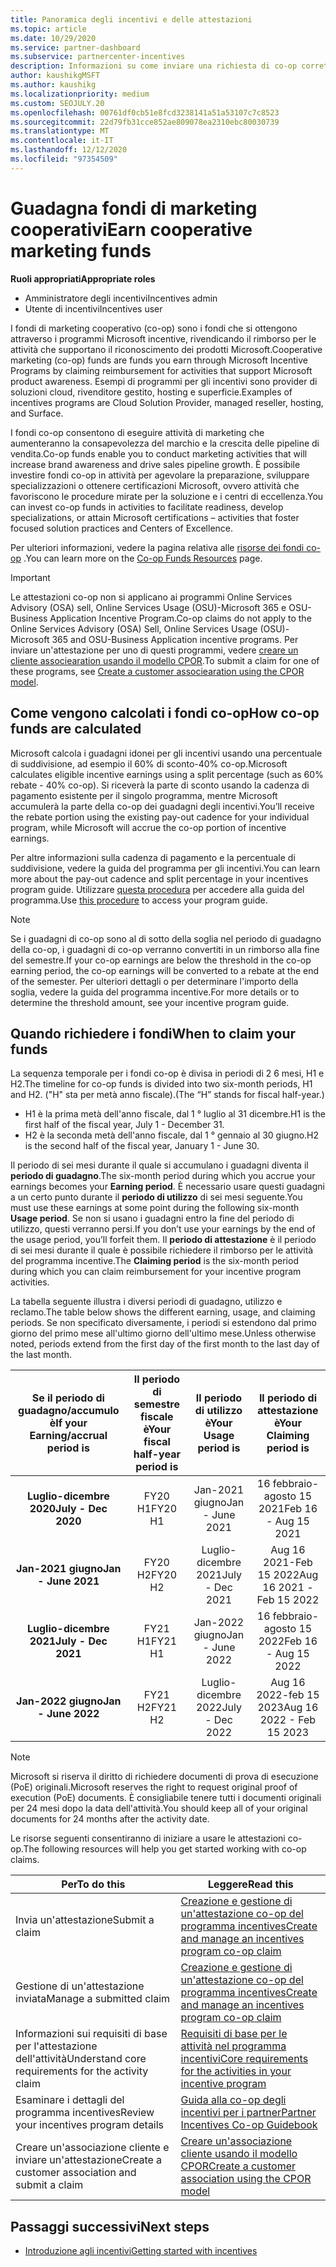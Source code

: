 ```yaml
---
title: Panoramica degli incentivi e delle attestazioni
ms.topic: article
ms.date: 10/29/2020
ms.service: partner-dashboard
ms.subservice: partnercenter-incentives
description: Informazioni su come inviare una richiesta di co-op corretta per gli incentivi organizzando la documentazione, le fatture, le istruzioni e la verifica dell'esecuzione corrette.
author: kaushikgMSFT
ms.author: kaushikg
ms.localizationpriority: medium
ms.custom: SEOJULY.20
ms.openlocfilehash: 00761df0cb51e8fcd3238141a51a53107c7c8523
ms.sourcegitcommit: 22d79fb31cce852ae809078ea2310ebc80030739
ms.translationtype: MT
ms.contentlocale: it-IT
ms.lasthandoff: 12/12/2020
ms.locfileid: "97354509"
---
```

# <a name="earn-cooperative-marketing-funds"></a><span data-ttu-id="92858-103">Guadagna fondi di marketing cooperativi</span><span class="sxs-lookup"><span data-stu-id="92858-103">Earn cooperative marketing funds</span></span>

<span data-ttu-id="92858-104">**Ruoli appropriati**</span><span class="sxs-lookup"><span data-stu-id="92858-104">**Appropriate roles**</span></span>

- <span data-ttu-id="92858-105">Amministratore degli incentivi</span><span class="sxs-lookup"><span data-stu-id="92858-105">Incentives admin</span></span>
- <span data-ttu-id="92858-106">Utente di incentivi</span><span class="sxs-lookup"><span data-stu-id="92858-106">Incentives user</span></span>

<span data-ttu-id="92858-107">I fondi di marketing cooperativo (co-op) sono i fondi che si ottengono attraverso i programmi Microsoft incentive, rivendicando il rimborso per le attività che supportano il riconoscimento dei prodotti Microsoft.</span><span class="sxs-lookup"><span data-stu-id="92858-107">Cooperative marketing (co-op) funds are funds you earn through Microsoft Incentive Programs by claiming reimbursement for activities that support Microsoft product awareness.</span></span> <span data-ttu-id="92858-108">Esempi di programmi per gli incentivi sono provider di soluzioni cloud, rivenditore gestito, hosting e superficie.</span><span class="sxs-lookup"><span data-stu-id="92858-108">Examples of incentives programs are Cloud Solution Provider, managed reseller, hosting, and Surface.</span></span>

<span data-ttu-id="92858-109">I fondi co-op consentono di eseguire attività di marketing che aumenteranno la consapevolezza del marchio e la crescita delle pipeline di vendita.</span><span class="sxs-lookup"><span data-stu-id="92858-109">Co-op funds enable you to conduct marketing activities that will increase brand awareness and drive sales pipeline growth.</span></span> <span data-ttu-id="92858-110">È possibile investire fondi co-op in attività per agevolare la preparazione, sviluppare specializzazioni o ottenere certificazioni Microsoft, ovvero attività che favoriscono le procedure mirate per la soluzione e i centri di eccellenza.</span><span class="sxs-lookup"><span data-stu-id="92858-110">You can invest co-op funds in activities to facilitate readiness, develop specializations, or attain Microsoft certifications – activities that foster focused solution practices and Centers of Excellence.</span></span>

<span data-ttu-id="92858-111">Per ulteriori informazioni, vedere la pagina relativa alle [risorse dei fondi co-op](https://partner.microsoft.com/asset/collection/co-op-funds-resources#/) .</span><span class="sxs-lookup"><span data-stu-id="92858-111">You can learn more on the [Co-op Funds Resources](https://partner.microsoft.com/asset/collection/co-op-funds-resources#/) page.</span></span>

>[!Important]
><span data-ttu-id="92858-112">Le attestazioni co-op non si applicano ai programmi Online Services Advisory (OSA) sell, Online Services Usage (OSU)-Microsoft 365 e OSU-Business Application Incentive Program.</span><span class="sxs-lookup"><span data-stu-id="92858-112">Co-op claims do not apply to the Online Services Advisory (OSA) Sell, Online Services Usage (OSU)-Microsoft 365 and OSU-Business Application incentive programs.</span></span> <span data-ttu-id="92858-113">Per inviare un'attestazione per uno di questi programmi, vedere [creare un cliente associearation usando il modello CPOR](submit-osa-claim.md).</span><span class="sxs-lookup"><span data-stu-id="92858-113">To submit a claim for one of these programs, see [Create a customer associearation using the CPOR model](submit-osa-claim.md).</span></span>

## <a name="how-co-op-funds-are-calculated"></a><span data-ttu-id="92858-114">Come vengono calcolati i fondi co-op</span><span class="sxs-lookup"><span data-stu-id="92858-114">How co-op funds are calculated</span></span>

<span data-ttu-id="92858-115">Microsoft calcola i guadagni idonei per gli incentivi usando una percentuale di suddivisione, ad esempio il 60% di sconto-40% co-op.</span><span class="sxs-lookup"><span data-stu-id="92858-115">Microsoft calculates eligible incentive earnings using a split percentage (such as 60% rebate - 40% co-op).</span></span> <span data-ttu-id="92858-116">Si riceverà la parte di sconto usando la cadenza di pagamento esistente per il singolo programma, mentre Microsoft accumulerà la parte della co-op dei guadagni degli incentivi.</span><span class="sxs-lookup"><span data-stu-id="92858-116">You’ll receive the rebate portion using the existing pay-out cadence for your individual program, while Microsoft will accrue the co-op portion of incentive earnings.</span></span>

<span data-ttu-id="92858-117">Per altre informazioni sulla cadenza di pagamento e la percentuale di suddivisione, vedere la guida del programma per gli incentivi.</span><span class="sxs-lookup"><span data-stu-id="92858-117">You can learn more about the pay-out cadence and split percentage in your incentives program guide.</span></span> <span data-ttu-id="92858-118">Utilizzare [questa procedura](incentives-determined-your-program-eligibility.md) per accedere alla guida del programma.</span><span class="sxs-lookup"><span data-stu-id="92858-118">Use [this procedure](incentives-determined-your-program-eligibility.md) to access your program guide.</span></span>

>[!NOTE]
><span data-ttu-id="92858-119">Se i guadagni di co-op sono al di sotto della soglia nel periodo di guadagno della co-op, i guadagni di co-op verranno convertiti in un rimborso alla fine del semestre.</span><span class="sxs-lookup"><span data-stu-id="92858-119">If your co-op earnings are below the threshold in the co-op earning period, the co-op earnings will be converted to a rebate at the end of the semester.</span></span> <span data-ttu-id="92858-120">Per ulteriori dettagli o per determinare l'importo della soglia, vedere la guida del programma incentive.</span><span class="sxs-lookup"><span data-stu-id="92858-120">For more details or to determine the threshold amount, see your incentive program guide.</span></span>

## <a name="when-to-claim-your-funds"></a><span data-ttu-id="92858-121">Quando richiedere i fondi</span><span class="sxs-lookup"><span data-stu-id="92858-121">When to claim your funds</span></span>

<span data-ttu-id="92858-122">La sequenza temporale per i fondi co-op è divisa in periodi di 2 6 mesi, H1 e H2.</span><span class="sxs-lookup"><span data-stu-id="92858-122">The timeline for co-op funds is divided into two six-month periods, H1 and H2.</span></span> <span data-ttu-id="92858-123">("H" sta per metà anno fiscale).</span><span class="sxs-lookup"><span data-stu-id="92858-123">(The “H” stands for fiscal half-year.)</span></span>

- <span data-ttu-id="92858-124">H1 è la prima metà dell'anno fiscale, dal 1 ° luglio al 31 dicembre.</span><span class="sxs-lookup"><span data-stu-id="92858-124">H1 is the first half of the fiscal year, July 1 - December 31.</span></span>
- <span data-ttu-id="92858-125">H2 è la seconda metà dell'anno fiscale, dal 1 ° gennaio al 30 giugno.</span><span class="sxs-lookup"><span data-stu-id="92858-125">H2 is the second half of the fiscal year, January 1 - June 30.</span></span>

<span data-ttu-id="92858-126">Il periodo di sei mesi durante il quale si accumulano i guadagni diventa il **periodo di guadagno**.</span><span class="sxs-lookup"><span data-stu-id="92858-126">The six-month period during which you accrue your earnings becomes your **Earning period**.</span></span> <span data-ttu-id="92858-127">È necessario usare questi guadagni a un certo punto durante il **periodo di utilizzo** di sei mesi seguente.</span><span class="sxs-lookup"><span data-stu-id="92858-127">You must use these earnings at some point during the following six-month **Usage period**.</span></span> <span data-ttu-id="92858-128">Se non si usano i guadagni entro la fine del periodo di utilizzo, questi verranno persi.</span><span class="sxs-lookup"><span data-stu-id="92858-128">If you don’t use your earnings by the end of the usage period, you’ll forfeit them.</span></span> <span data-ttu-id="92858-129">Il **periodo di attestazione** è il periodo di sei mesi durante il quale è possibile richiedere il rimborso per le attività del programma incentive.</span><span class="sxs-lookup"><span data-stu-id="92858-129">The **Claiming period** is the six-month period during which you can claim reimbursement for your incentive program activities.</span></span>

<span data-ttu-id="92858-130">La tabella seguente illustra i diversi periodi di guadagno, utilizzo e reclamo.</span><span class="sxs-lookup"><span data-stu-id="92858-130">The table below shows the different earning, usage, and claiming periods.</span></span> <span data-ttu-id="92858-131">Se non specificato diversamente, i periodi si estendono dal primo giorno del primo mese all'ultimo giorno dell'ultimo mese.</span><span class="sxs-lookup"><span data-stu-id="92858-131">Unless otherwise noted, periods extend from the first day of the first month to the last day of the last month.</span></span>

|  <span data-ttu-id="92858-132">Se il periodo di guadagno/accumulo è</span><span class="sxs-lookup"><span data-stu-id="92858-132">If your Earning/accrual period is</span></span>  |<span data-ttu-id="92858-133">Il periodo di semestre fiscale è</span><span class="sxs-lookup"><span data-stu-id="92858-133">Your fiscal half-year period is</span></span>  |  <span data-ttu-id="92858-134">Il periodo di utilizzo è</span><span class="sxs-lookup"><span data-stu-id="92858-134">Your Usage period is</span></span>  |  <span data-ttu-id="92858-135">Il periodo di attestazione è</span><span class="sxs-lookup"><span data-stu-id="92858-135">Your Claiming period is</span></span>  |
| :-----------: | :-----------: | :-----------: | :-----------: |
|<span data-ttu-id="92858-136">**Luglio-dicembre 2020**</span><span class="sxs-lookup"><span data-stu-id="92858-136">**July - Dec 2020**</span></span>| <span data-ttu-id="92858-137">FY20 H1</span><span class="sxs-lookup"><span data-stu-id="92858-137">FY20 H1</span></span>  |  <span data-ttu-id="92858-138">Jan-2021 giugno</span><span class="sxs-lookup"><span data-stu-id="92858-138">Jan - June 2021</span></span>  |  <span data-ttu-id="92858-139">16 febbraio-agosto 15 2021</span><span class="sxs-lookup"><span data-stu-id="92858-139">Feb 16 - Aug 15 2021</span></span>  |
|<span data-ttu-id="92858-140">**Jan-2021 giugno**</span><span class="sxs-lookup"><span data-stu-id="92858-140">**Jan - June 2021**</span></span> |  <span data-ttu-id="92858-141">FY20 H2</span><span class="sxs-lookup"><span data-stu-id="92858-141">FY20 H2</span></span>  |  <span data-ttu-id="92858-142">Luglio-dicembre 2021</span><span class="sxs-lookup"><span data-stu-id="92858-142">July - Dec 2021</span></span>  |  <span data-ttu-id="92858-143">Aug 16 2021-Feb 15 2022</span><span class="sxs-lookup"><span data-stu-id="92858-143">Aug 16 2021 - Feb 15 2022</span></span>  |
|<span data-ttu-id="92858-144">**Luglio-dicembre 2021**</span><span class="sxs-lookup"><span data-stu-id="92858-144">**July - Dec 2021**</span></span>|  <span data-ttu-id="92858-145">FY21 H1</span><span class="sxs-lookup"><span data-stu-id="92858-145">FY21 H1</span></span>  |  <span data-ttu-id="92858-146">Jan-2022 giugno</span><span class="sxs-lookup"><span data-stu-id="92858-146">Jan - June 2022</span></span>  |  <span data-ttu-id="92858-147">16 febbraio-agosto 15 2022</span><span class="sxs-lookup"><span data-stu-id="92858-147">Feb 16 - Aug 15 2022</span></span>  |
|<span data-ttu-id="92858-148">**Jan-2022 giugno**</span><span class="sxs-lookup"><span data-stu-id="92858-148">**Jan - June 2022**</span></span> |  <span data-ttu-id="92858-149">FY21 H2</span><span class="sxs-lookup"><span data-stu-id="92858-149">FY21 H2</span></span>  |  <span data-ttu-id="92858-150">Luglio-dicembre 2022</span><span class="sxs-lookup"><span data-stu-id="92858-150">July - Dec 2022</span></span>  |  <span data-ttu-id="92858-151">Aug 16 2022-feb 15 2023</span><span class="sxs-lookup"><span data-stu-id="92858-151">Aug 16 2022 - Feb 15 2023</span></span>  |

>[!NOTE]
><span data-ttu-id="92858-152">Microsoft si riserva il diritto di richiedere documenti di prova di esecuzione (PoE) originali.</span><span class="sxs-lookup"><span data-stu-id="92858-152">Microsoft reserves the right to request original proof of execution (PoE) documents.</span></span> <span data-ttu-id="92858-153">È consigliabile tenere tutti i documenti originali per 24 mesi dopo la data dell'attività.</span><span class="sxs-lookup"><span data-stu-id="92858-153">You should keep all of your original documents for 24 months after the activity date.</span></span>

<span data-ttu-id="92858-154">Le risorse seguenti consentiranno di iniziare a usare le attestazioni co-op.</span><span class="sxs-lookup"><span data-stu-id="92858-154">The following resources will help you get started working with co-op claims.</span></span>

| <span data-ttu-id="92858-155">Per</span><span class="sxs-lookup"><span data-stu-id="92858-155">To do this</span></span> | <span data-ttu-id="92858-156">Leggere</span><span class="sxs-lookup"><span data-stu-id="92858-156">Read this</span></span> |
| ------ | ----------- |
| <span data-ttu-id="92858-157">Invia un'attestazione</span><span class="sxs-lookup"><span data-stu-id="92858-157">Submit a claim</span></span> |  [<span data-ttu-id="92858-158">Creazione e gestione di un'attestazione co-op del programma incentives</span><span class="sxs-lookup"><span data-stu-id="92858-158">Create and manage an incentives program co-op claim</span></span>](create-incentives-claims.md)  |
| <span data-ttu-id="92858-159">Gestione di un'attestazione inviata</span><span class="sxs-lookup"><span data-stu-id="92858-159">Manage a submitted claim</span></span> | [<span data-ttu-id="92858-160">Creazione e gestione di un'attestazione co-op del programma incentives</span><span class="sxs-lookup"><span data-stu-id="92858-160">Create and manage an incentives program co-op claim</span></span>](create-incentives-claims.md)    |
| <span data-ttu-id="92858-161">Informazioni sui requisiti di base per l'attestazione dell'attività</span><span class="sxs-lookup"><span data-stu-id="92858-161">Understand core requirements for the activity claim</span></span> | [<span data-ttu-id="92858-162">Requisiti di base per le attività nel programma incentivi</span><span class="sxs-lookup"><span data-stu-id="92858-162">Core requirements for the activities in your incentive program</span></span>](core-requirements.md)   |
| <span data-ttu-id="92858-163">Esaminare i dettagli del programma incentives</span><span class="sxs-lookup"><span data-stu-id="92858-163">Review your incentives program details</span></span> | [<span data-ttu-id="92858-164">Guida alla co-op degli incentivi per i partner</span><span class="sxs-lookup"><span data-stu-id="92858-164">Partner Incentives Co-op Guidebook</span></span>](https://assetsprod.microsoft.com/co-op-guidebook.pdf)  |
| <span data-ttu-id="92858-165">Creare un'associazione cliente e inviare un'attestazione</span><span class="sxs-lookup"><span data-stu-id="92858-165">Create a customer association and submit a claim</span></span> | [<span data-ttu-id="92858-166">Creare un'associazione cliente usando il modello CPOR</span><span class="sxs-lookup"><span data-stu-id="92858-166">Create a customer association using the CPOR model</span></span>](submit-osa-claim.md)   |

## <a name="next-steps"></a><span data-ttu-id="92858-167">Passaggi successivi</span><span class="sxs-lookup"><span data-stu-id="92858-167">Next steps</span></span>

- [<span data-ttu-id="92858-168">Introduzione agli incentivi</span><span class="sxs-lookup"><span data-stu-id="92858-168">Getting started with incentives</span></span>](incentives-get-started-intro.md)
